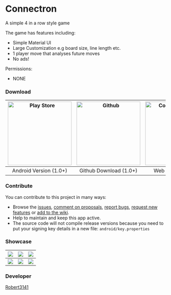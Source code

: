 # Connectron
A simple 4 in a row style game

The game has features including:
- Simple Material UI
- Large Customization e.g board size, line length etc.
- 1 player move that analyses future moves
- No ads!

Permissions:
- NONE

### Download
| [<img alt="Play Store" src="http://developer.android.com/images/brand/en_generic_rgb_wo_60.png" style="width:200px"/>](https://play.google.com/store/apps/details?id=uk.co.ariesfamily.connectron) |[<img alt="Github" src="https://github.githubassets.com/pinned-octocat.svg" style="width:200px"/>](https://github.com/Robert3141/Connectron/releases) | [<img alt="Connectron Web" src="https://robert3141.github.io/Connectron/ic_launcher-web.png" style="width:200px"/>](https://robert3141.github.io/Connectron/#/)
| :---: | :---: | :---: |
| Android Version (1.0+) | Github Download (1.0+) | Web Version (1.0+) |  

### Contribute
You can contribute to this project in many ways:
* Browse the [issues](https://github.com/Robert3141/Connectron/issues), [comment on proposals](https://github.com/Robert3141/Connectron/pulls), [report bugs](https://github.com/Robert3141/Connectron/issues/new?template=bug_report.md), [request new features](https://github.com/Robert3141/Connectron/issues/new?template=feature_request.md) or [add to the wiki](https://github.com/Robert3141/Connectron/wiki).
* Help to maintain and keep this app active.
* The source code will not compile release versions because you need to put your signing key details in a new file: ``android/key.properties``

### Showcase
| ![](https://lh3.googleusercontent.com/EtYtgBwYQyuf8ppcpsZlEtYE_9EWBJttvKvkQ5FmFDAoCLOqBnxga7R6DCyziA2GaTk1=w1366-h636) | ![](https://lh3.googleusercontent.com/VcrxzhBC0No0t33UuBiwAvoc2Aymx9_EtBN7bIjpqsG_Ve6fsNka2Qf01LGaOCU0a6Y=w1366-h636) | ![](https://lh3.googleusercontent.com/wxjXfrSu2r5C6ip3DVOCCSpKGN5gOxai26XwWuddN_ZW6fPEb--OfwjaH0a2gtSYvA=w1366-h636) |
| :---: | :---: | :---: |
| ![](https://lh3.googleusercontent.com/LJ0806dmsYnTf0LTS6gdPncikgl-tLJMUVzrACsmeeKDxMWOlTPygisdfBA0JMljEfQ=w1366-h636) | ![](https://lh3.googleusercontent.com/uXfpzX9VAuI-H_fJPjmOKLJJZBlglAS3wxT6vxI7Lz5sOQyZbik4buu8NK3ZGKZd_G0=w1366-h636) | ![](https://lh3.googleusercontent.com/8aLTYKDonIv_Zo-ovdnJTFZmbXcqKorxoR2Ymt5Ja_s-Tcl7-82sqYIG--YsgUzEXns=w1366-h636) |

### Developer
[Robert3141](https://github.com/Robert3141)
